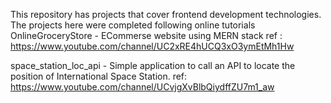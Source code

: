 This repository has projects that cover frontend development technologies. The 
projects here were completed following online tutorials
OnlineGroceryStore - ECommerse website using MERN stack
ref : https://www.youtube.com/channel/UC2xRE4hUCQ3xO3ymEtMh1Hw

space_station_loc_api - Simple application to call an API to locate the position of 
International Space Station.
ref: https://www.youtube.com/channel/UCvjgXvBlbQiydffZU7m1_aw                         

